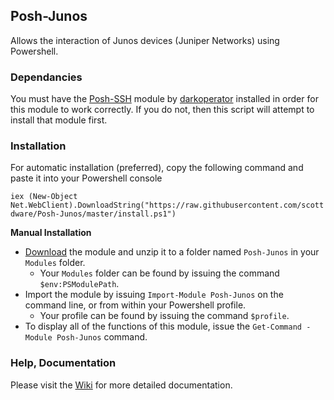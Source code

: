 ## Posh-Junos

Allows the interaction of Junos devices (Juniper Networks) using Powershell.

### Dependancies

You must have the [Posh-SSH][1] module by [darkoperator][2] installed in order for this
module to work correctly. If you do not, then this script will attempt to install that module first.

### Installation

For automatic installation (preferred), copy the following command and paste it into your Powershell console

`iex (New-Object Net.WebClient).DownloadString("https://raw.githubusercontent.com/scottdware/Posh-Junos/master/install.ps1")`

**Manual Installation**

- [Download][3] the module and unzip it to a folder named `Posh-Junos` in your `Modules` folder.
    - Your `Modules` folder can be found by issuing the command `$env:PSModulePath`.
- Import the module by issuing `Import-Module Posh-Junos` on the command line, 
or from within your Powershell profile.
    - Your profile can be found by issuing the command
`$profile`.
- To display all of the functions of this module, issue the `Get-Command -Module Posh-Junos`
command.

### Help, Documentation

Please visit the [Wiki][4] for more detailed documentation.

[1]: https://github.com/darkoperator/Posh-SSH "Posh-SSH"
[2]: https://github.com/darkoperator "darkoperator"
[3]: https://github.com/scottdware/Posh-Junos/archive/master.zip
[4]: https://github.com/scottdware/Posh-Junos/wiki
